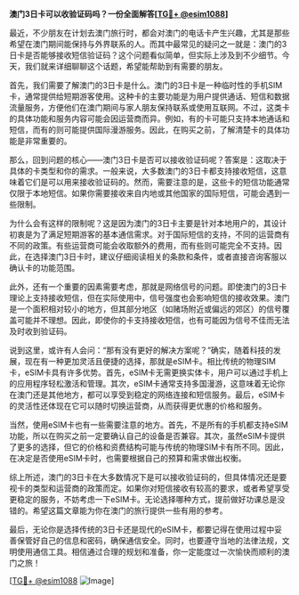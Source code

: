 **澳门3日卡可以收验证码吗？一份全面解答[[TG💪+ @esim1088](https://t.me/s/esim1088)]**

最近，不少朋友在计划去澳门旅行时，都会对澳门的电话卡产生兴趣，尤其是那些希望在澳门期间能保持与外界联系的人。而其中最常见的疑问之一就是：澳门的3日卡是否能够接收短信验证码？这个问题看似简单，但实际上涉及到不少细节。今天，我们就来详细聊聊这个话题，希望能帮助到有需要的朋友。

首先，我们需要了解澳门的3日卡是什么。澳门的3日卡是一种临时性的手机SIM卡，通常提供给短期游客使用。这种卡的主要功能是为用户提供通话、短信和数据流量服务，方便他们在澳门期间与家人朋友保持联系或使用互联网。不过，这类卡的具体功能和服务内容可能会因运营商而异。例如，有的卡可能只支持本地通话和短信，而有的则可能提供国际漫游服务。因此，在购买之前，了解清楚卡的具体功能是非常重要的。

那么，回到问题的核心——澳门3日卡是否可以接收验证码呢？答案是：这取决于具体的卡类型和你的需求。一般来说，大多数澳门的3日卡都支持接收短信，这意味着它们是可以用来接收验证码的。然而，需要注意的是，这些卡的短信功能通常仅限于本地短信。如果你需要接收来自内地或其他国家的国际短信，可能会遇到一些限制。

为什么会有这样的限制呢？这是因为澳门的3日卡主要是针对本地用户的，其设计初衷是为了满足短期游客的基本通信需求。对于国际短信的支持，不同的运营商有不同的政策。有些运营商可能会收取额外的费用，而有些则可能完全不支持。因此，在选择澳门3日卡时，建议仔细阅读相关的条款和条件，或者直接咨询客服以确认卡的功能范围。

此外，还有一个重要的因素需要考虑，那就是网络信号的问题。即使澳门的3日卡理论上支持接收短信，但在实际使用中，信号强度也会影响短信的接收效果。澳门是一个面积相对较小的地方，但其部分地区（如赌场附近或偏远的郊区）的信号覆盖可能并不理想。因此，即使你的卡支持接收短信，也有可能因为信号不佳而无法及时收到验证码。

说到这里，或许有人会问：“那有没有更好的解决方案呢？”确实，随着科技的发展，现在有一种更加灵活且便捷的选择，那就是eSIM卡。相比传统的物理SIM卡，eSIM卡具有许多优势。首先，eSIM卡无需更换实体卡，用户可以通过手机上的应用程序轻松激活和管理。其次，eSIM卡通常支持多国漫游，这意味着无论你在澳门还是其他地方，都可以享受到稳定的网络连接和短信服务。最后，eSIM卡的灵活性还体现在它可以随时切换运营商，从而获得更优惠的价格和服务。

当然，使用eSIM卡也有一些需要注意的地方。首先，不是所有的手机都支持eSIM功能，所以在购买之前一定要确认自己的设备是否兼容。其次，虽然eSIM卡提供了更多的选择，但它的价格和资费结构可能与传统的物理SIM卡有所不同。因此，在决定是否使用eSIM卡时，也需要根据自己的预算和需求做出权衡。

综上所述，澳门的3日卡在大多数情况下是可以接收验证码的，但具体情况还是要视卡的类型和运营商的政策而定。如果你对短信接收有较高的要求，或者希望享受更稳定的服务，不妨考虑一下eSIM卡。无论选择哪种方式，提前做好功课总是没错的。希望这篇文章能为你在澳门的旅行提供一些有用的参考。

最后，无论你是选择传统的3日卡还是现代的eSIM卡，都要记得在使用过程中妥善保管好自己的信息和密码，确保通信安全。同时，也要遵守当地的法律法规，文明使用通信工具。相信通过合理的规划和准备，你一定能度过一次愉快而顺利的澳门之旅！

[[TG💪+ @esim1088](https://t.me/s/esim1088) ![Image](https://i.postimg.cc/4NQfJmqS/Snipaste-2025-05-13-00-14-12.png)]